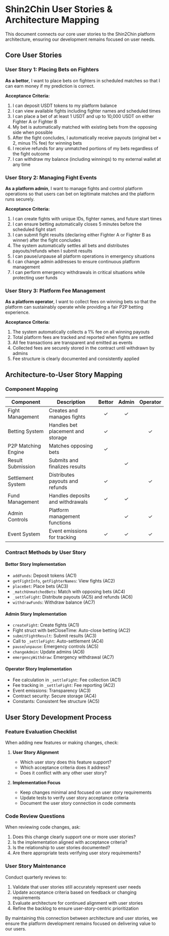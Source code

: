 # Shin2Chin User Stories & Architecture Mapping

This document connects our core user stories to the Shin2Chin platform architecture, ensuring our development remains focused on user needs.

## Core User Stories

### User Story 1: Placing Bets on Fighters

**As a bettor**, I want to place bets on fighters in scheduled matches so that I can earn money if my prediction is correct.

**Acceptance Criteria:**
1. I can deposit USDT tokens to my platform balance
2. I can view available fights including fighter names and scheduled times
3. I can place a bet of at least 1 USDT and up to 10,000 USDT on either Fighter A or Fighter B
4. My bet is automatically matched with existing bets from the opposing side when possible
5. After the fight concludes, I automatically receive payouts (original bet × 2, minus 1% fee) for winning bets
6. I receive refunds for any unmatched portions of my bets regardless of the fight outcome
7. I can withdraw my balance (including winnings) to my external wallet at any time

### User Story 2: Managing Fight Events

**As a platform admin**, I want to manage fights and control platform operations so that users can bet on legitimate matches and the platform runs securely.

**Acceptance Criteria:**
1. I can create fights with unique IDs, fighter names, and future start times
2. I can ensure betting automatically closes 5 minutes before the scheduled fight start
3. I can submit fight results (declaring either Fighter A or Fighter B as winner) after the fight concludes
4. The system automatically settles all bets and distributes payouts/refunds when I submit results
5. I can pause/unpause all platform operations in emergency situations
6. I can change admin addresses to ensure continuous platform management
7. I can perform emergency withdrawals in critical situations while protecting user funds

### User Story 3: Platform Fee Management

**As a platform operator**, I want to collect fees on winning bets so that the platform can sustainably operate while providing a fair P2P betting experience.

**Acceptance Criteria:**
1. The system automatically collects a 1% fee on all winning payouts
2. Total platform fees are tracked and reported when fights are settled
3. All fee transactions are transparent and emitted as events
4. Collected fees are securely stored in the contract until withdrawn by admins
5. Fee structure is clearly documented and consistently applied

## Architecture-to-User Story Mapping

### Component Mapping

| Component | Description | Bettor | Admin | Operator |
|-----------|-------------|:------:|:-----:|:--------:|
| Fight Management | Creates and manages fights | ✓ | ✓ |  |
| Betting System | Handles bet placement and storage | ✓ |  | ✓ |
| P2P Matching Engine | Matches opposing bets | ✓ |  |  |
| Result Submission | Submits and finalizes results |  | ✓ |  |
| Settlement System | Distributes payouts and refunds | ✓ |  | ✓ |
| Fund Management | Handles deposits and withdrawals | ✓ | ✓ |  |
| Admin Controls | Platform management functions |  | ✓ | ✓ |
| Event System | Event emissions for tracking | ✓ | ✓ | ✓ |

### Contract Methods by User Story

#### Bettor Story Implementation

- `addFunds`: Deposit tokens (AC1)
- `getFightInfo`, `getFighterNames`: View fights (AC2)
- `placeBet`: Place bets (AC3)
- `_matchUnmatchedBets`: Match with opposing bets (AC4)
- `_settleFight`: Distribute payouts (AC5) and refunds (AC6)
- `withdrawFunds`: Withdraw balance (AC7)

#### Admin Story Implementation

- `createFight`: Create fights (AC1)
- Fight struct with betCloseTime: Auto-close betting (AC2)
- `submitFightResult`: Submit results (AC3)
- Call to `_settleFight`: Auto-settlement (AC4)
- `pause`/`unpause`: Emergency controls (AC5)
- `changeAdmin`: Update admins (AC6)
- `emergencyWithdraw`: Emergency withdrawal (AC7)

#### Operator Story Implementation

- Fee calculation in `_settleFight`: Fee collection (AC1)
- Fee tracking in `_settleFight`: Fee reporting (AC2)
- Event emissions: Transparency (AC3)
- Contract security: Secure storage (AC4)
- Constants: Consistent fee structure (AC5)

## User Story Development Process

### Feature Evaluation Checklist

When adding new features or making changes, check:

1. **User Story Alignment**
   - Which user story does this feature support?
   - Which acceptance criteria does it address?
   - Does it conflict with any other user story?

2. **Implementation Focus**
   - Keep changes minimal and focused on user story requirements
   - Update tests to verify user story acceptance criteria
   - Document the user story connection in code comments

### Code Review Questions

When reviewing code changes, ask:

1. Does this change clearly support one or more user stories?
2. Is the implementation aligned with acceptance criteria?
3. Is the relationship to user stories documented?
4. Are there appropriate tests verifying user story requirements?

### User Story Maintenance

Conduct quarterly reviews to:

1. Validate that user stories still accurately represent user needs
2. Update acceptance criteria based on feedback or changing requirements
3. Evaluate architecture for continued alignment with user stories
4. Refine the backlog to ensure user-story-centric prioritization

By maintaining this connection between architecture and user stories, we ensure the platform development remains focused on delivering value to our users.